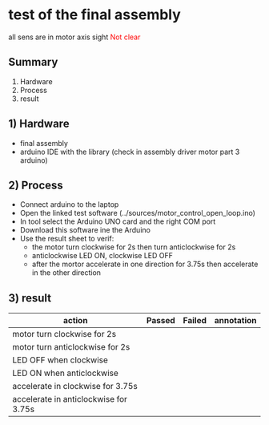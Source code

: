 # test of the final assembly

all sens are in motor axis sight <span style="color:red">Not clear</span>

## Summary
1. Hardware
2. Process
3. result

## 1) Hardware
- final assembly
- arduino IDE with the library (check in assembly driver motor part 3 arduino)

## 2) Process
- Connect arduino to the laptop
- Open the linked test software (../sources/motor_control_open_loop.ino)
- In tool select the Arduino UNO card and the right COM port
- Download this software ine the Arduino
- Use the result sheet to verif:
    - the motor turn clockwise for 2s then turn anticlockwise for 2s 
    - anticlockwise LED ON, clockwise LED OFF
    - after the mortor accelerate in one direction for 3.75s then accelerate in the other direction 

## 3) result

| action |Passed  |Failed| annotation|
|----------------------|--------|-----------------|---------|
| motor turn clockwise for 2s||||
| motor turn anticlockwise for 2s||||
| LED OFF when clockwise||||
| LED ON when anticlockwise||||
| accelerate in clockwise for 3.75s||||
| accelerate in anticlockwise for 3.75s||||